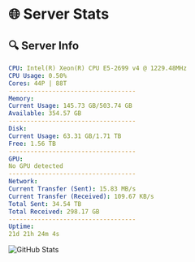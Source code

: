 # 🌐 Server Stats
## 🔍 Server Info
```yaml
CPU: Intel(R) Xeon(R) CPU E5-2699 v4 @ 1229.48MHz
CPU Usage: 0.50%
Cores: 44P | 88T
-----------------------------------
Memory:
Current Usage: 145.73 GB/503.74 GB
Available: 354.57 GB
-----------------------------------
Disk:
Current Usage: 63.31 GB/1.71 TB
Free: 1.56 TB
-----------------------------------
GPU:
No GPU detected
-----------------------------------
Network:
Current Transfer (Sent): 15.83 MB/s
Current Transfer (Received): 109.67 KB/s
Total Sent: 34.54 TB
Total Received: 298.17 GB
-----------------------------------
Uptime:
21d 21h 24m 4s
```
![GitHub Stats](https://img.shields.io/badge/Updated-2025-03-29_18:46:53-blue)